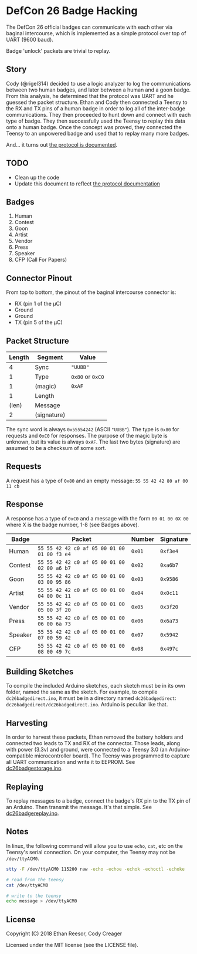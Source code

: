 # DefCon 26 Badge Hacking

The DefCon 26 official badges can communicate with each other via baginal intercourse, which is implemented as a simple protocol over top of UART (9600 baud).

Badge 'unlock' packets are trivial to replay.

## Story

Cody (@rigel314) decided to use a logic analyzer to log the communications between two human badges, and later between a human and a goon badge. From this analysis, he determined that the protocol was UART and he guessed the packet structure. Ethan and Cody then connected a Teensy to the RX and TX pins of a human badge in order to log all of the inter-badge communications. They then proceeded to hunt down and connect with each type of badge. They then successfully used the Teensy to replay this data onto a human badge. Once the concept was proved, they connected the Teensy to an unpowered badge and used that to replay many more badges.

And... it turns out [the protocol is documented](https://github.com/Wireb/badge_bus/wiki).

## TODO

  * Clean up the code
  * Update this document to reflect [the protocol documentation](https://github.com/Wireb/badge_bus/wiki)

## Badges

  1. Human
  2. Contest
  3. Goon
  4. Artist
  5. Vendor
  6. Press
  7. Speaker
  8. CFP (Call For Papers)
  
## Connector Pinout

From top to bottom, the pinout of the baginal intercourse connector is:

  * RX (pin 1 of the µC)
  * Ground
  * Ground
  * TX (pin 5 of the µC)

## Packet Structure

| Length | Segment     | Value            |
| ------ | ----------- | ---------------- |
| 4      | Sync        | `"UUBB"`         |
| 1      | Type        | `0x80` or `0xC0` |
| 1      | (magic)     | `0xAF`           |
| 1      | Length      |                  |
| (len)  | Message     |                  |
| 2      | (signature) |                  |

The sync word is always `0x55554242` (ASCII `"UUBB"`). The type is `0x80` for requests and `0xC0` for responses. The purpose of the magic byte is unknown, but its value is always `0xAF`. The last two bytes (signature) are assumed to be a checksum of some sort.

## Requests

A request has a type of `0x80` and an empty message: `55 55 42 42 80 af 00 11 cb`

## Response

A response has a type of `0xC0` and a message with the form `00 01 00 0X 00` where X is the badge number, 1-8 (see Badges above).

| Badge   | Packet                                      | Number | Signature |
| ------- | ------------------------------------------- | ------ | --------- |
| Human   | `55 55 42 42 c0 af 05 00 01 00 01 00 f3 e4` | `0x01` | `0xf3e4`  |
| Contest | `55 55 42 42 c0 af 05 00 01 00 02 00 a6 b7` | `0x02` | `0xa6b7`  |
| Goon    | `55 55 42 42 c0 af 05 00 01 00 03 00 95 86` | `0x03` | `0x9586`  |
| Artist  | `55 55 42 42 c0 af 05 00 01 00 04 00 0c 11` | `0x04` | `0x0c11`  |
| Vendor  | `55 55 42 42 c0 af 05 00 01 00 05 00 3f 20` | `0x05` | `0x3f20`  |
| Press   | `55 55 42 42 c0 af 05 00 01 00 06 00 6a 73` | `0x06` | `0x6a73`  |
| Speaker | `55 55 42 42 c0 af 05 00 01 00 07 00 59 42` | `0x07` | `0x5942`  |
| CFP     | `55 55 42 42 c0 af 05 00 01 00 08 00 49 7c` | `0x08` | `0x497c`  |

## Building Sketches

To compile the included Arduino sketches, each sketch must be in its own folder, named the same as the sketch. For example, to compile `dc26badgedirect.ino`, it must be in a directory named `dc26badgedirect`: `dc26badgedirect/dc26badgedirect.ino`. Arduino is peculiar like that.

## Harvesting

In order to harvest these packets, Ethan removed the battery holders and connected two leads to TX and RX of the connector. Those leads, along with power (3.3v) and ground, were connected to a Teensy 3.0 (an Arduino-compatible microcontroller board). The Teensy was programmed to capture all UART communication and write it to EEPROM. See [dc26badgestorage.ino](dc26badgestorage.ino).

## Replaying

To replay messages to a badge, connect the badge's RX pin to the TX pin of an Arduino. Then transmit the message. It's that simple. See [dc26badgereplay.ino](dc26badgereplay.ino).

## Notes

In linux, the following command will allow you to use `echo`, `cat`, etc on the Teensy's serial connection. On your computer, the Teensy may not be `/dev/ttyACM0`.

```bash
stty -F /dev/ttyACM0 115200 raw -echo -echoe -echok -echoctl -echoke

# read from the teensy
cat /dev/ttyACM0

# write to the teensy
echo message > /dev/ttyACM0
```

## License

Copyright (C) 2018 Ethan Reesor, Cody Creager

Licensed under the MIT license (see the LICENSE file).
